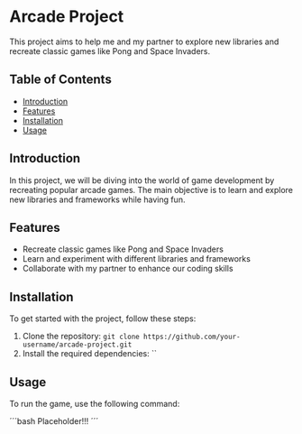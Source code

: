 # Arcade Project

This project aims to help me and my partner to explore new libraries and recreate classic games like Pong and Space Invaders.

## Table of Contents
- [Introduction](#introduction)
- [Features](#features)
- [Installation](#installation)
- [Usage](#usage)

## Introduction

In this project, we will be diving into the world of game development by recreating popular arcade games. The main objective is to learn and explore new libraries and frameworks while having fun.

## Features

- Recreate classic games like Pong and Space Invaders
- Learn and experiment with different libraries and frameworks
- Collaborate with my partner to enhance our coding skills

## Installation

To get started with the project, follow these steps:

1. Clone the repository: `git clone https://github.com/your-username/arcade-project.git`
2. Install the required dependencies: ``

## Usage

To run the game, use the following command:

´´´bash
Placeholder!!!
´´´